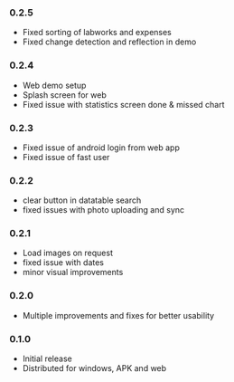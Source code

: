 
### ____0.2.5____

-   Fixed sorting of labworks and expenses
-   Fixed change detection and reflection in demo


### ____0.2.4____

-   Web demo setup
-   Splash screen for web
-   Fixed issue with statistics screen done & missed chart


### ____0.2.3____

-   Fixed issue of android login from web app
-   Fixed issue of fast user


### ____0.2.2____

-   clear button in datatable search
-   fixed issues with photo uploading and sync


### ____0.2.1____

-   Load images on request
-   fixed issue with dates
-   minor visual improvements


### ____0.2.0____

-   Multiple improvements and fixes for better usability


### ____0.1.0____

-   Initial release
-   Distributed for windows, APK and web

